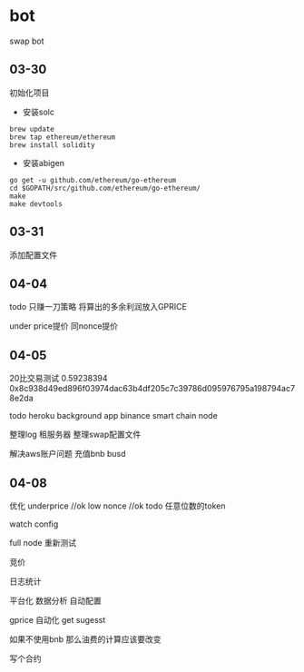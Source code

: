 # bot
swap bot

## 03-30
初始化项目

* 安装solc 

```shell
brew update
brew tap ethereum/ethereum
brew install solidity
```

* 安装abigen
```shell
go get -u github.com/ethereum/go-ethereum
cd $GOPATH/src/github.com/ethereum/go-ethereum/
make
make devtools
```

## 03-31
添加配置文件

## 04-04
todo
只赚一刀策略
将算出的多余利润放入GPRICE

under price提价
同nonce提价

## 04-05
20比交易测试
0.59238394
0x8c938d49ed896f03974dac63b4df205c7c39786d095976795a198794ac78e2da

todo 
heroku background app
binance smart chain node 

整理log
租服务器
整理swap配置文件

解决aws账户问题
充值bnb busd


## 04-08

优化
underprice //ok
low nonce //ok
todo
任意位数的token

watch config

full node 重新测试

竞价

日志统计

平台化 数据分析 自动配置 

gprice 自动化 get sugesst

如果不使用bnb 那么油费的计算应该要改变

写个合约




